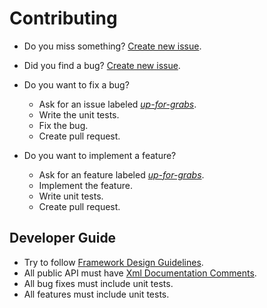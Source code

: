 # Contributing

* Do you miss something? [Create new issue](https://github.com/Kros-sk/Kros.KORM.MsAccess/issues/new?assignees=&labels=&template=feature_request.md&title=).
* Did you find a bug? [Create new issue](https://github.com/Kros-sk/Kros.KORM.MsAccess/issues/new?assignees=&labels=bug&template=bug_report.md&title=).
* Do you want to fix a bug?
  * Ask for an issue labeled [_up-for-grabs_](https://github.com/Kros-sk/Kros.KORM.MsAccess/labels/up-for-grabs).
  * Write the unit tests.
  * Fix the bug.
  * Create pull request.

* Do you want to implement a feature?
  * Ask for an feature labeled [_up-for-grabs_](https://github.com/Kros-sk/Kros.KORM.MsAccess/labels/up-for-grabs).
  * Implement the feature.
  * Write unit tests.
  * Create pull request.

## Developer Guide

* Try to follow [Framework Design Guidelines](https://docs.microsoft.com/en-us/dotnet/standard/design-guidelines).
* All public API must have [Xml Documentation Comments](https://docs.microsoft.com/en-us/dotnet/csharp/programming-guide/xmldoc/xml-documentation-comments).
* All bug fixes must include unit tests.
* All features must include unit tests.
